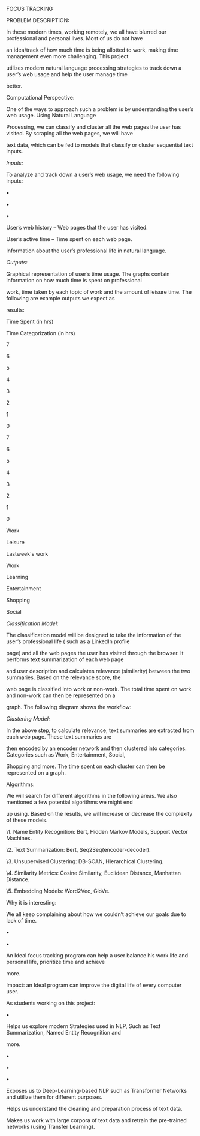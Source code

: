 ﻿

FOCUS TRACKING

PROBLEM DESCRIPTION:

In these modern times, working remotely, we all have blurred our professional and personal lives. Most of us do not have

an idea/track of how much time is being allotted to work, making time management even more challenging. This project

utilizes modern natural language processing strategies to track down a user’s web usage and help the user manage time

better.

Computational Perspective:

One of the ways to approach such a problem is by understanding the user’s web usage. Using Natural Language

Processing, we can classify and cluster all the web pages the user has visited. By scraping all the web pages, we will have

text data, which can be fed to models that classify or cluster sequential text inputs.

*Inputs:*

To analyze and track down a user’s web usage, we need the following inputs:

•

•

•

User’s web history – Web pages that the user has visited.

User’s active time – Time spent on each web page.

Information about the user’s professional life in natural language.

*Outputs:*

Graphical representation of user’s time usage. The graphs contain information on how much time is spent on professional

work, time taken by each topic of work and the amount of leisure time. The following are example outputs we expect as

results:

Time Spent (in hrs)

Time Categorization (in hrs)

7

6

5

4

3

2

1

0

7

6

5

4

3

2

1

0

Work

Leisure

Lastweek's work

Work

Learning

Entertainment

Shopping

Social

*Classification Model:*

The classification model will be designed to take the information of the user’s professional life ( such as a LinkedIn profile

page) and all the web pages the user has visited through the browser. It performs text summarization of each web page

and user description and calculates relevance (similarity) between the two summaries. Based on the relevance score, the

web page is classified into work or non-work. The total time spent on work and non-work can then be represented on a

graph. The following diagram shows the workflow:





*Clustering Model:*

In the above step, to calculate relevance, text summaries are extracted from each web page. These text summaries are

then encoded by an encoder network and then clustered into categories. Categories such as Work, Entertainment, Social,

Shopping and more. The time spent on each cluster can then be represented on a graph.

Algorithms:

We will search for different algorithms in the following areas. We also mentioned a few potential algorithms we might end

up using. Based on the results, we will increase or decrease the complexity of these models.

\1. Name Entity Recognition: Bert, Hidden Markov Models, Support Vector Machines.

\2. Text Summarization: Bert, Seq2Seq(encoder-decoder).

\3. Unsupervised Clustering: DB-SCAN, Hierarchical Clustering.

\4. Similarity Metrics: Cosine Similarity, Euclidean Distance, Manhattan Distance.

\5. Embedding Models: Word2Vec, GloVe.

Why it is interesting:

We all keep complaining about how we couldn’t achieve our goals due to lack of time.

•

•

An Ideal focus tracking program can help a user balance his work life and personal life, prioritize time and achieve

more.

Impact: an Ideal program can improve the digital life of every computer user.

As students working on this project:

•

Helps us explore modern Strategies used in NLP, Such as Text Summarization, Named Entity Recognition and

more.

•

•

•

Exposes us to Deep-Learning-based NLP such as Transformer Networks and utilize them for different purposes.

Helps us understand the cleaning and preparation process of text data.

Makes us work with large corpora of text data and retrain the pre-trained networks (using Transfer Learning).

